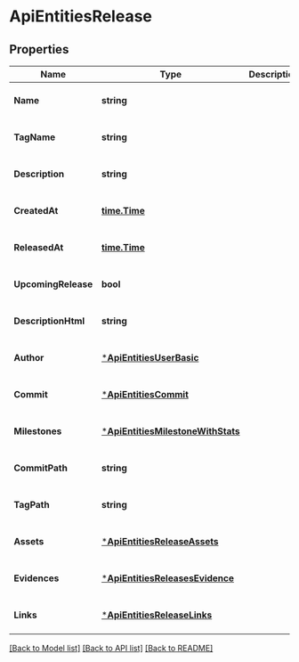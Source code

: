 # ApiEntitiesRelease

## Properties
Name | Type | Description | Notes
------------ | ------------- | ------------- | -------------
**Name** | **string** |  | [optional] [default to null]
**TagName** | **string** |  | [optional] [default to null]
**Description** | **string** |  | [optional] [default to null]
**CreatedAt** | [**time.Time**](time.Time.md) |  | [optional] [default to null]
**ReleasedAt** | [**time.Time**](time.Time.md) |  | [optional] [default to null]
**UpcomingRelease** | **bool** |  | [optional] [default to null]
**DescriptionHtml** | **string** |  | [optional] [default to null]
**Author** | [***ApiEntitiesUserBasic**](API_Entities_UserBasic.md) |  | [optional] [default to null]
**Commit** | [***ApiEntitiesCommit**](API_Entities_Commit.md) |  | [optional] [default to null]
**Milestones** | [***ApiEntitiesMilestoneWithStats**](API_Entities_MilestoneWithStats.md) |  | [optional] [default to null]
**CommitPath** | **string** |  | [optional] [default to null]
**TagPath** | **string** |  | [optional] [default to null]
**Assets** | [***ApiEntitiesReleaseAssets**](API_Entities_Release_assets.md) |  | [optional] [default to null]
**Evidences** | [***ApiEntitiesReleasesEvidence**](API_Entities_Releases_Evidence.md) |  | [optional] [default to null]
**Links** | [***ApiEntitiesReleaseLinks**](API_Entities_Release__links.md) |  | [optional] [default to null]

[[Back to Model list]](../README.md#documentation-for-models) [[Back to API list]](../README.md#documentation-for-api-endpoints) [[Back to README]](../README.md)


